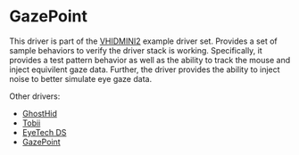 # GazePoint

This driver is part of the [VHIDMINI2](/Documentation/swdevice_vhidmini.md) 
example driver set. Provides a set of sample behaviors to verify the driver 
stack is working. Specifically, it provides a test pattern behavior as well as 
the ability to track the mouse and inject equivilent gaze data. Further, the driver
provides the ability to inject noise to better simulate eye gaze data.

Other drivers:
- [GhostHid](../ghost/readme.md)
- [Tobii](../tobii/readme.md)
- [EyeTech DS](../eyetech/readme.md)
- [GazePoint](../gazepoint/readme.md)